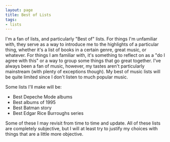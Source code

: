 ```yaml
---
layout: page
title: Best of Lists
tags: 
- lists
---
```


I'm a fan of lists, and particularly "Best of" lists. For things I'm unfamiliar with, they serve as a way to introduce me to the highlights of a particular thing, whether it's a list of books in a certain genre, great music, or whatever. For things I am familiar with, it's something to reflect on as a "do I agree with this" or a way to group some things that go great together. I've always been a fan of music, however, my tastes aren't particularly mainstream (with plenty of exceptions though). My best of music lists will be quite limited since I don't listen to much popular music.

Some lists I'll make will be:

- Best Depeche Mode albums
- Best albums of 1995
- Best Batman story
- Best Edgar Rice Burroughs series

Some of these I may revisit from time to time and update. All of these lists are completely subjective, but I will at least try to justify my choices with things that are a little more objective.